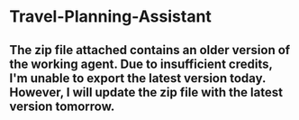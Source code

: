 # Travel-Planning-Assistant

## The zip file attached contains an older version of the working agent. Due to insufficient credits, I'm unable to export the latest version today. However, I will update the zip file with the latest version tomorrow.
